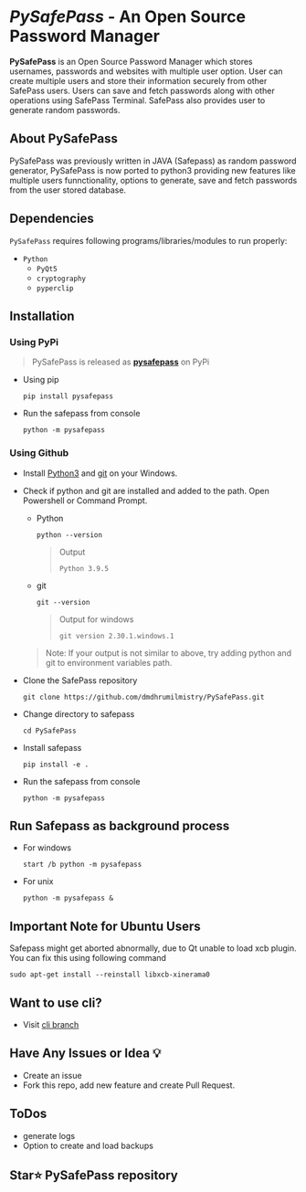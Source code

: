 # ***PySafePass*** - An Open Source Password Manager


**PySafePass** is an Open Source Password Manager which stores usernames, passwords and websites with multiple user option. User can create multiple users and store their information securely from other SafePass users. Users can save and fetch passwords along with other operations using SafePass Terminal. SafePass also provides user to generate random passwords.

## About PySafePass

PySafePass was previously written in JAVA (Safepass) as random password generator, PySafePass is now ported to python3 providing new features like multiple users funnctionality, options to generate, save and fetch passwords from the user stored database. 


## Dependencies
`PySafePass` requires following programs/libraries/modules to run properly:
  - `Python`
    - `PyQt5`
    - `cryptography`
    - `pyperclip`

## Installation

### Using PyPi

> PySafePass is released as [**pysafepass**](https://pypi.org/project/PySafePass/) on PyPi 
- Using pip
  ```
  pip install pysafepass
  ```

- Run the safepass from console
  ```
  python -m pysafepass
  ```
  

### Using Github

- Install [Python3](https://www.python.org/) and [git](https://git-scm.com/) on your Windows.

- Check if python and git are installed and added to the path. Open Powershell or Command Prompt.
  - Python
    ```
    python --version
    ```
    > Output
    > ```
    > Python 3.9.5
    > ```

  - git 
    ```
    git --version
    ```
    > Output for windows
    > ```
    > git version 2.30.1.windows.1
    > ```
  
  > Note: If your output is not similar to above, try adding python and git to environment variables path.

- Clone the SafePass repository 
  ```
  git clone https://github.com/dmdhrumilmistry/PySafePass.git
  ```
  
- Change directory to safepass
  ```
  cd PySafePass
  ```
  
- Install safepass
  ```
  pip install -e .
  ```
  
- Run the safepass from console
  ```
  python -m pysafepass
  ```
## Run Safepass as background process

- For windows
  ```
  start /b python -m pysafepass
  ```
  
- For unix
  ```
  python -m pysafepass &
  ```
  
## Important Note for Ubuntu Users

Safepass might get aborted abnormally, due to Qt unable to load xcb plugin. You can fix this using following command
```
sudo apt-get install --reinstall libxcb-xinerama0
```

## Want to use cli?

- Visit [cli branch](https://github.com/dmdhrumilmistry/SafePass/tree/cli)
 
## Have Any Issues or Idea 💡

- Create an issue
- Fork this repo, add new feature and create Pull Request. 

## ToDos
- generate logs
- Option to create and load backups

## Star⭐ PySafePass repository
